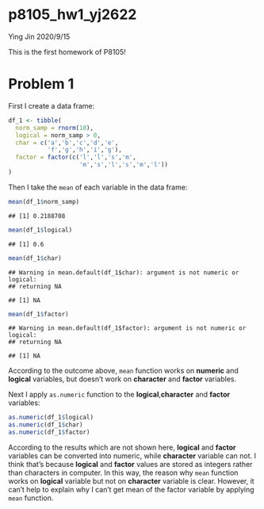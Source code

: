 p8105\_hw1\_yj2622
================
Ying Jin
2020/9/15

This is the first homework of P8105\!

# Problem 1

First I create a data frame:

``` r
df_1 <- tibble(
  norm_samp = rnorm(10),
  logical = norm_samp > 0,
  char = c('a','b','c','d','e',
           'f','g','h','i','g'),
  factor = factor(c('l','l','s','m',
                    'm','s','l','s','m','l'))
)
```

Then I take the `mean` of each variable in the data frame:

``` r
mean(df_1$norm_samp)
```

    ## [1] 0.2188708

``` r
mean(df_1$logical)
```

    ## [1] 0.6

``` r
mean(df_1$char)
```

    ## Warning in mean.default(df_1$char): argument is not numeric or logical:
    ## returning NA

    ## [1] NA

``` r
mean(df_1$factor)
```

    ## Warning in mean.default(df_1$factor): argument is not numeric or logical:
    ## returning NA

    ## [1] NA

According to the outcome above, `mean` function works on **numeric** and
**logical** variables, but doesn’t work on **character** and **factor**
variables.

Next I apply `as.numeric` function to the **logical**,**character** and
**factor** variables:

``` r
as.numeric(df_1$logical)
as.numeric(df_1$char)
as.numeric(df_1$factor)
```

According to the results which are not shown here, **logical** and
**factor** variables can be converted into numeric, while **character**
variable can not. I think that’s because **logical** and **factor**
values are stored as integers rather than characters in computer. In
this way, the reason why `mean` function works on **logical** variable
but not on **character** variable is clear. However, it can’t help to
explain why I can’t get mean of the factor variable by applying `mean`
function.
